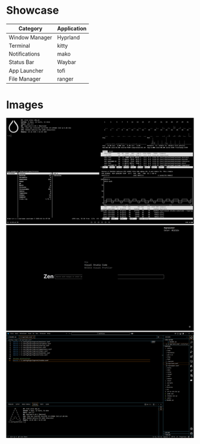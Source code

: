 # Showcase

| Category       | Application |
| -------------- | ----------- |
| Window Manager | Hyprland    |
| Terminal       | kitty       |
| Notifications  | mako        |
| Status Bar     | Waybar      |
| App Launcher   | tofi        |
| File Manager   | ranger      |

# Images

![1](src/1.png)
![2](src/2.png)
![3](src/3.png)